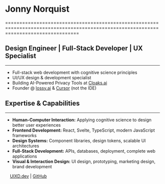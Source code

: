 # Jonny Norquist
======================================================================================================================================

## Design Engineer | Full-Stack Developer | UX Specialist
--------------------
* Full-stack web development with cognitive science principles
* UI/UX design & development specialist
* Building AI-Powered Privacy Tools at [Cloaks.ai](https://cloaks.ai)
* Founder @ [lossy.ai](https://lossy.ai) & [Cursor](https://cursor.gg) (not the IDE)

## Expertise & Capabilities
--------------------
* **Human-Computer Interaction:** Applying cognitive science to design better user experiences
* **Frontend Development:** React, Svelte, TypeScript, modern JavaScript frameworks
* **Design Systems:** Component libraries, design tokens, scalable UI architectures  
* **Full-Stack Development:** APIs, databases, deployment, complete web applications
* **Visual & Interaction Design:** UI design, prototyping, marketing design, brand development

&nbsp;&nbsp;&nbsp;&nbsp;[UIXD.dev](https://uixd.dev) | [GitHub](https://github.com/ui-xd)
